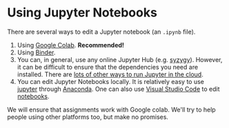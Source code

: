 # Using Jupyter Notebooks

There are several ways to edit a Jupyter notebook (an `.ipynb` file). 
1. Using [Google Colab](https://colab.research.google.com/). **Recommended!**
1. Using [Binder](https://mybinder.org/). 
1. You can, in general, use any online Jupyter Hub (e.g. [syzygy](https://mcmaster.syzygy.ca/)). However, it can be difficult to ensure that the dependencies you need are installed. There are [lots of other ways to run Jupyter in the cloud](https://jupyter4edu.github.io/jupyter-edu-book/getting-going.html#running-jupyter-in-the-cloud).
1. You can edit Jupyter Notebooks locally. It is relatively easy to use [jupyter](https://docs.anaconda.com/ae-notebooks/user-guide/basic-tasks/apps/jupyter/index.html) through [Anaconda](https://www.anaconda.com/products/individual). One can also use [Visual Studio Code](https://code.visualstudio.com/) to edit [notebooks](https://code.visualstudio.com/docs/datascience/jupyter-notebooks).

We will ensure that assignments work with Google colab. We'll try to help people using other platforms too, but make no promises.